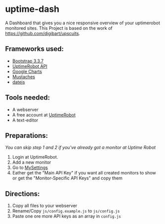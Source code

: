 uptime-dash
===========

A Dashboard that gives you a nice responsive overview of your uptimerobot monitored sites.
This Project is based on the work of https://github.com/digibart/upscuits.

Frameworks used:
-------------
* [Bootstrap 3.3.7](https://getbootstrap.com)
* [UptimeRobot API](https://www.uptimerobot.com/api)
* [Google Charts](https://developers.google.com/chart)
* [Mustaches](https://github.com/janl/mustache.js/)
* [datejs](https://github.com/datejs/Datejs/)


Tools needed:
---------------
* A webserver
* A free account at [UptimeRobot](https://uptimerobot.com)
* A text-editor

Preparations:
---------------
_You can skip step 1 and 2 if you've already got a monitor at Uptime Robot_

1. Login at UptimeRobot.
2. Add a new monitor
3. Go to [MySettings](https://www.uptimerobot.com/mySettings.asp)
4. Eather get the "Main API Key" if you want all created monitors to show or get the "Monitor-Specific API Keys" and copy them

Directions:
---------------
1. Copy all files to your webserver
2. Rename/Copy `js/config.example.js` to `js/config.js`
3. Paste one ore more API keys as an array in `config.js`